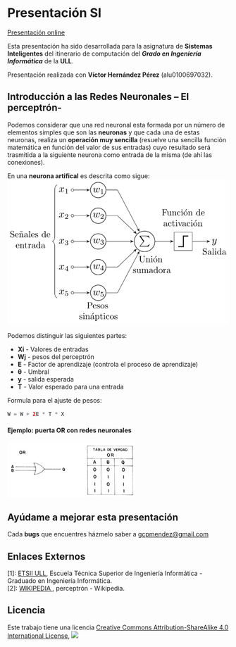 
# Presentación SI
[Presentación online](https://prezi.com/5iihxksnm5h6/untitled-prezi/?utm_campaign=share&utm_medium=copy)


Esta presentación ha sido desarrollada para la asignatura de **Sistemas Inteligentes** del itinerario de computación del **_Grado en Ingeniería Informática_** de la **ULL**.

Presentación realizada con **Víctor Hernández Pérez** (alu0100697032).

## Introducción a las Redes Neuronales – El perceptrón-


 Podemos considerar que una red neuronal esta formada por un número de elementos simples que son las **neuronas** y que cada una de estas neuronas, realiza un **operación muy sencilla** (resuelve una sencilla función matemática en función del valor de sus entradas) cuyo resultado será trasmitida a la siguiente neurona como entrada de la misma (de ahí las conexiones).  

 En una **neurona artifical** es descrita como sigue:
 ![Pantalla inicial](https://github.com/gcpmendez/SI_Perceptron/blob/master/images/perceptron.png?raw=true)


Podemos distinguir las siguientes partes:
- **Xi** - Valores de entradas
- **Wj** - pesos del perceptrón
- **E** - Factor de aprendizaje (controla el proceso de aprendizaje)
- **θ** - Umbral
- **y** - salida esperada
- **T** - Valor esperado para una entrada

Formula para el ajuste de pesos:
```java
W = W + 2E * T * X
```


#### Ejemplo: puerta OR con redes neuronales

 ![Pantalla inicial](https://github.com/gcpmendez/SI_Perceptron/blob/master/images/OR.jpg?raw=true)  


## Ayúdame a mejorar esta presentación

Cada **bugs** que encuentres házmelo saber a [gcpmendez@gmail.com](mailto:gcpmendez@gmail.com)

## Enlaces Externos

  [1]: [ETSII ULL](http://www.ull.es/view/centros/etsii/Tercero_7/es), Escuela Técnica Superior de Ingeniería Informática - Graduado en Ingeniería Informática.   
  [2]: [WIKIPEDIA ](https://es.wikipedia.org/wiki/Perceptr%C3%B3n), perceptrón - Wikipedia.


## Licencia

Este trabajo tiene una licencia [ Creative Commons Attribution-ShareAlike 4.0 International License](http://creativecommons.org/licenses/by-sa/4.0/),
![](https://i.creativecommons.org/l/by-sa/4.0/88x31.png)
